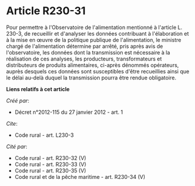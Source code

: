 # Article R230-31

Pour permettre à l'Observatoire de l'alimentation mentionné à l'article L. 230-3, de recueillir et d'analyser les données
contribuant à l'élaboration et à la mise en œuvre de la politique publique de l'alimentation, le ministre chargé de
l'alimentation détermine par arrêté, pris après avis de l'observatoire, les données dont la transmission est nécessaire à la
réalisation de ces analyses, les producteurs, transformateurs et distributeurs de produits alimentaires, ci-après dénommés
opérateurs, auprès desquels ces données sont susceptibles d'être recueillies ainsi que le délai au-delà duquel la
transmission pourra être rendue obligatoire.

**Liens relatifs à cet article**

_Créé par_:

  - Décret n°2012-115 du 27 janvier 2012 - art. 1

_Cite_:

  - Code rural - art. L230-3

_Cité par_:

  - Code rural - art. R230-32 (V)
  - Code rural - art. R230-33 (V)
  - Code rural - art. R230-35 (V)
  - Code rural et de la pêche maritime - art. R230-34 (V)
